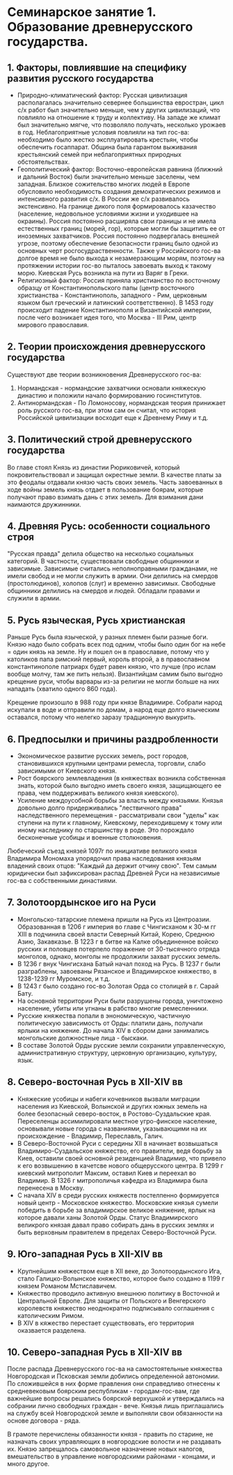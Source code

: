 # Семинарское занятие 1. Образование древнерусского государства.
## 1. Факторы, повлиявшие на специфику развития русского государства
- Природно-климатический фактор: Русская цивилизация располагалась значительно севернее большинства евростран, цикл с/х работ был значительно меньше, чем у других цивилизаций, что повлияло на отношение к труду и коллективу. На западе же климат был значительно мягче, что позволяло получать, несколько урожаев в год. Неблагоприятные условия повлияли на тип гос-ва: необходимо было жестко эксплуатировать крестьян, чтобы обеспечить госаппарат. Община была гарантом выживания крестьянский семей при неблагоприятных природных обстоятельствах.
- Геополитический фактор: Восточно-европейская равнина (ближний и дальний Восток) были значительно меньше заселены, чем западная. Близкое сожительство многих людей в Европе обусловило необходимость создания демократических режимов и интенсивного развития с/х. В России же с/х развивалось экстенсивно. На границе дикого поля формировалось казачество (население, недовольное условиями жизни и уходившее на окраины). Россия постоянно расширяла свои границы и не имела естественных границ (морей, гор), которые могли бы защитить ее от иноземных захватчиков. Россия постоянно подвергалась внешней угрозе, поэтому обеспечение безопасности границ было одной из основных черт росгосудраственности. Также у Российского гос-ва долгое время не было выхода к незамерзающим морям, поэтому на протяжении истории гос-во пыталось завоевать выход к такому морю. Киевская Русь возникла на пути из Варяг в Греки.
- Религиозный фактор: Россия приняла христианство по восточному образцу от Константинопольского папы (центр восточного христианства - Константинополь, западного - Рим, церковным языком был греческий и латинский соответственно). В 1453 году происходит падение Константинополя и Византийской империи, после чего возникает идея того, что Москва - III Рим, центр мирового православия.

## 2. Теории происхождения древнерусского государства
Существуют две теории возникновения Древнерусского гос-ва:
1. Нормандская - нормандские захватчики основали княжескую династию и положили начало формированию госинститутов.
2. Антинормандская - По Ломоносову, нормандская теория принижает роль русского гос-ва, при этом сам он считал, что история Российской цивилизации восходит еще к Древнему Риму и т.д.

## 3. Политический строй древнерусского государства
Во главе стоял Князь из династии Рюриковичей, который покровительствовал и защищал окрестные земли. В качестве платы за это феодалы отдавали князю часть своих земель. Часть завоеванных в ходе войны земель князь отдает в пользование боярам, которые получают право взимать дань с этих земель. Для взимания дани наимаются дружинники.

## 4. Древняя Русь: особенности социального строя
"Русская правда" делила общество на несколько социальных категорий. В частности, существовали свободные общинники и зависимые. Зависимые считались неполноправными гражданами, не имели свобод и не могли служить в армии. Они делились на смердов (простолюдинов), холопов (слуг) и временно зависимых. Свободные общинники делились на смердов и людей. Обладали правами и служили в армии.

## 5. Русь языческая, Русь христианская
Раньше Русь была языческой, у разных племен были разные боги. Князю надо было собрать всех под одним, чтобы было один бог на небе = один князь на земле. Ну и пошел он в православие, потому что у католиков папа римский первый, король второй, а в православном константинополе патриарх будет равен князю, что лучше (про ислам вообще молчу, там же пить нельзя). Византийцам самим было выгодно крещение руси, чтобы варвары из-за религии не могли больше на них нападать (хватило одного 860 года).

Крещение произошло в 988 году при князе Владимире. Собрали народ искупали в воде и отправили по домам, а народ еще долго языческим оставался, потому что нелегко заразу традционную выкурить.

## 6. Предпосылки и причины раздробленности
- Экономическое развитие русских земель, рост городов, становившихся крупными центрами ремесла, торговли, слабо зависимыми от Киевского князя.
- Рост боярского землевладения (в княжествах возникла собственная знать, которой было выгодно иметь своего князя, защищающего ее права, чем поддерживать великого князя киевского).
- Усиление междоусобной борьбы за власть между князьями. Князья довольно долго придерживались "лествичного права" наследственного перемещения - рассматривали свои "уделы" как ступени на пути к главному, Киевскому, переходившему к тому или иному наследнику по старшинству в роде. Это порождало бесконечные усобицы и военные столкновения.

Любеческий съезд князей 1097г по инициативе великого князя Владимира Мономаха упорядочил права наследования князьям владений своих отцов: "Каждый да держит отчину свою". Тем самым юридически был зафиксирован распад Древней Руси на независимые гос-ва с собственными династиями.

## 7. Золотоордынское иго на Руси
- Монгольско-татарские племена пришли на Русь из Центроазии. Образованная в 1206 г империя во главе с Чингисханом к 30-м гг XIII в подчинила своей власти Северный Китай, Корею, Среднюю Азию, Закавказье. В 1223 г в битве на Калке объединенное войско русских и половцев потерпело поражение от 30-тысячного отряда монголов, однако, монголы не продолжили захват русских земель.
- В 1236 г внук Чингисхана Батый начал поход на Русь. В 1237 г были разграблены, завоеваны Рязанское и Владимирское княжество, в 1238-1239 гг Муромское, и т.д.
- В 1243 г было создано гос-во Золотая Орда со столицей в г. Сарай Бату.
- На основной территории Руси были разрушены города, уничтожено население, убиты или угнаны в рабство многие ремесленники.
- Русские княжества попали в энономическую, частичную политическую зависимость от Орды: платили дань, получали ярлыки на княжение. До начала XIV в сбором дани занимались монгольские должностные лица - быскаки.
- В составе Золотой Орды русские земли сохранили управленческую, административную структуру, церковную организацию, культуру, язык.

## 8. Северо-восточная Русь в XII-XIV вв
- Княжеские усобицы и набеги кочевников вызвали миграции населения из Киевской, Волынской и других южных земель на более безопасный северо-восток, в Ростово-Суздальские края. Переселенцы ассимилировали местное угро-финское население, основывали новые города с названиями, указывающими на их происхождение - Владимир, Переславль, Галич.
- В Северо-Восточной Руси с середины XII в начинает возвышаться Владимиро-Суздальское княжество, его правители, ведя борьбу за Киев, оставили своей основной резиденцией Владимир, что привело к его возвышению в качетсве нового общерусского центра. В 1299 г киевский митрополит Максим, оставил Киев и переехал во Владимир. В 1326 г митрополичья кафедра из Владимира была перенесена в Москву.
- С начала XIV в среди русских княжеств постелпенно формируется новый центр - Московское княжество. Московские князья сумели победить в борьбе за владимирское великое княжение, ярлык на которое давали ханы Золотой Орды. Статус Владимирского великрого князая давал право собирать дань в русских землях и быть верховным правителем в пределах Северо-Восточной Руси.

## 9. Юго-западная Русь в XII-XIV вв
- Крупнейшим княжеством еще в XII веке, до Золотоордынского Ига, стало Галицко-Волынское княжество, которое было создано в 1199 г князем Романом Мстиславичем.
- Княжество проводило активную внешнюю политику в Восточной и Центральной Европе. Для защиты от Польского и Венгерского королевств княжество неоднократно подписывало соглашения с католическим Римом.
- В XIV в кяжество перестает существовать, его территория оказвается разделена.

## 10. Северо-западная Русь в XII-XIV вв
После распада Древнерусского гос-ва на самостоятельные княжества Новгородская и Псковская земли добились определенной автономии. По сложившейся в них форме правления они справедливо отнесены к средневековым боярским республикам - городам-гос-вам, где важнейшие вопросы решались боярской верхушкой и утверждались на собрании лично свободных граждан - вече. Князья лишь приглашались на службу всей Новгородской земле и выполняли свои обязанности на основе договора - ряда.

В грамоте перечислены обязанности князя - править по старине, не назначать своих управляющих в новгородские волости и не раздавать их. Князю запрещалось самовольное назначение новых налогов, вмешательство в управление новгородскими районами - концами, и много другое.
